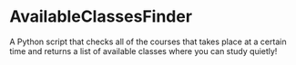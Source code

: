 # AvailableClassesFinder
A Python script that checks all of the courses that takes place at a certain time and returns a list of available classes where you can study quietly!
